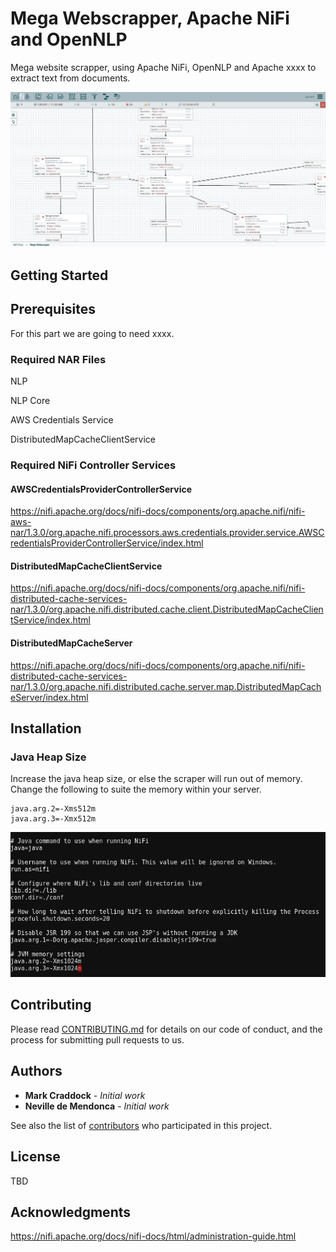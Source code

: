 # Mega Webscrapper, Apache NiFi and OpenNLP

Mega website scrapper, using Apache NiFi, OpenNLP and Apache xxxx to extract text from documents.

![Apache NiFi/Mega Webscraper](https://github.com/UNGlobalPlatform/mega-webscrapper/blob/master/docs/nifi-mega-webscraper.png?raw=true)

## Getting Started

## Prerequisites

For this part we are going to need xxxx.

### Required NAR Files

NLP

NLP Core


AWS Credentials Service

DistributedMapCacheClientService

### Required NiFi Controller Services

#### AWSCredentialsProviderControllerService

https://nifi.apache.org/docs/nifi-docs/components/org.apache.nifi/nifi-aws-nar/1.3.0/org.apache.nifi.processors.aws.credentials.provider.service.AWSCredentialsProviderControllerService/index.html

#### DistributedMapCacheClientService

https://nifi.apache.org/docs/nifi-docs/components/org.apache.nifi/nifi-distributed-cache-services-nar/1.3.0/org.apache.nifi.distributed.cache.client.DistributedMapCacheClientService/index.html

#### DistributedMapCacheServer

https://nifi.apache.org/docs/nifi-docs/components/org.apache.nifi/nifi-distributed-cache-services-nar/1.3.0/org.apache.nifi.distributed.cache.server.map.DistributedMapCacheServer/index.html

## Installation

### Java Heap Size
Increase the java heap size, or else the scraper will run out of memory. Change the following to suite the memory within your server.

```
java.arg.2=-Xms512m
java.arg.3=-Xmx512m
```

![Apache NiFi/Java Heap Size](https://github.com/UNGlobalPlatform/mega-webscrapper/blob/master/docs/nifi-javahelp.png?raw=true)


## Contributing

Please read [CONTRIBUTING.md](https://gist.github.com/PurpleBooth/b24679402957c63ec426) for details on our code of conduct, and the process for submitting pull requests to us.

## Authors

* **Mark Craddock** - *Initial work*
* **Neville de Mendonca** - *Initial work*

See also the list of [contributors](https://github.com/your/project/contributors) who participated in this project.

## License

TBD

## Acknowledgments

https://nifi.apache.org/docs/nifi-docs/html/administration-guide.html
